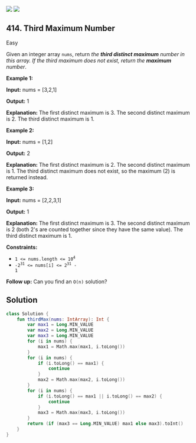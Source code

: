 [![](https://img.shields.io/github/stars/javadev/LeetCode-in-Kotlin?label=Stars&style=flat-square)](https://github.com/javadev/LeetCode-in-Kotlin)
[![](https://img.shields.io/github/forks/javadev/LeetCode-in-Kotlin?label=Fork%20me%20on%20GitHub%20&style=flat-square)](https://github.com/javadev/LeetCode-in-Kotlin/fork)

## 414\. Third Maximum Number

Easy

Given an integer array `nums`, return _the **third distinct maximum** number in this array. If the third maximum does not exist, return the **maximum** number_.

**Example 1:**

**Input:** nums = [3,2,1]

**Output:** 1

**Explanation:** The first distinct maximum is 3. The second distinct maximum is 2. The third distinct maximum is 1.

**Example 2:**

**Input:** nums = [1,2]

**Output:** 2

**Explanation:** The first distinct maximum is 2. The second distinct maximum is 1. The third distinct maximum does not exist, so the maximum (2) is returned instead.

**Example 3:**

**Input:** nums = [2,2,3,1]

**Output:** 1

**Explanation:** The first distinct maximum is 3. The second distinct maximum is 2 (both 2's are counted together since they have the same value). The third distinct maximum is 1.

**Constraints:**

*   <code>1 <= nums.length <= 10<sup>4</sup></code>
*   <code>-2<sup>31</sup> <= nums[i] <= 2<sup>31</sup> - 1</code>

**Follow up:** Can you find an `O(n)` solution?

## Solution

```kotlin
class Solution {
    fun thirdMax(nums: IntArray): Int {
        var max1 = Long.MIN_VALUE
        var max2 = Long.MIN_VALUE
        var max3 = Long.MIN_VALUE
        for (i in nums) {
            max1 = Math.max(max1, i.toLong())
        }
        for (i in nums) {
            if (i.toLong() == max1) {
                continue
            }
            max2 = Math.max(max2, i.toLong())
        }
        for (i in nums) {
            if (i.toLong() == max1 || i.toLong() == max2) {
                continue
            }
            max3 = Math.max(max3, i.toLong())
        }
        return (if (max3 == Long.MIN_VALUE) max1 else max3).toInt()
    }
}
```
